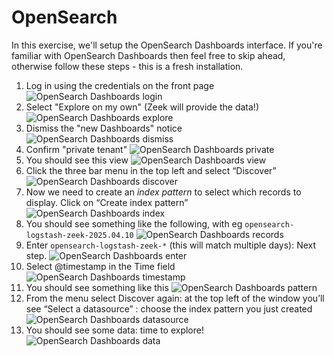 # OpenSearch

In this exercise, we'll setup the OpenSearch Dashboards interface. If you're familiar with OpenSearch Dashboards then feel free to skip ahead, otherwise follow these steps - this is a fresh installation.

1. Log in using the credentials on the front page
![OpenSearch Dashboards login](images/dashboards_1.png)
2. Select "Explore on my own" (Zeek will provide the data!)
![OpenSearch Dashboards explore](images/dashboards_2.png)
3. Dismiss the "new Dashboards" notice
![OpenSearch Dashboards dismiss](images/dashboards_3.png)
4. Confirm "private tenant"
![OpenSearch Dashboards private](images/dashboards_4.png)
5. You should see this view
![OpenSearch Dashboards view](images/dashboards_5.png)
6. Click the three bar menu in the top left and select “Discover”
![OpenSearch Dashboards discover](images/dashboards_6.png)
7. Now we need to create an *index pattern* to select which records to display. Click on “Create index pattern”
![OpenSearch Dashboards index](images/dashboards_7.png)
8. You should see something like the following, with eg `opensearch-logstash-zeek-2025.04.10`
![OpenSearch Dashboards records](images/dashboards_8.png)
9. Enter `opensearch-logstash-zeek-*` (this will match multiple days): Next step.
![OpenSearch Dashboards enter](images/dashboards_9.png)
10. Select @timestamp in the Time field
![OpenSearch Dashboards timestamp](images/dashboards_10.png)
11. You should see something like this
![OpenSearch Dashboards pattern](images/dashboards_11.png)
12. From the menu select Discover again: at the top left of the window you’ll see “Select a datasource” : choose the index pattern you just created
![OpenSearch Dashboards datasource](images/dashboards_12.png)
131. You should see some data: time to explore!
![OpenSearch Dashboards data](images/dashboards_13.png)








